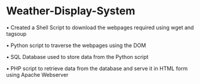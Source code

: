 # Weather-Display-System

•	Created a Shell Script to download the webpages required using wget and tagsoup

•	Python script to traverse the webpages using the DOM

•	SQL Database used to store data from the Python script

•	PHP script to retrieve data from the database and serve it in HTML form using Apache Webserver 
